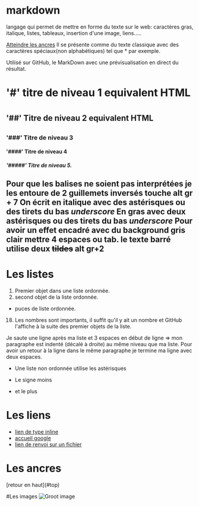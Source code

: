 # markdown
 langage qui permet de mettre en forme du texte sur le web: caractères gras, italique, listes, tableaux,
 insertion d'une image, liens.....

 [Atteindre les ancres](#ancres)
 Il se présente comme du texte classique avec des caractères spéciaux(non alphabétiques) tel que * par exemple.

 Utilisé sur GitHub, le MarkDown avec une prévisualisation en direct du résultat.
 # '#' titre de niveau 1 equivalent HTML <h1></h1>
 ## '##' Titre de niveau 2 equivalent HTML <h2></h2>
 ### '###' Titre de niveau 3
 #### '####' Titre de niveau 4
 ##### '#####' Titre de niveau 5.

 Pour que les balises ne soient pas interprétées je les entoure de 2 guillemets inversés touche alt gr + 7
 On écrit en italique avec des astérisques ou des tirets du bas _underscore_
 En gras avec deux **astérisques** ou des tirets du bas _underscore_
 Pour avoir un effet encadré avec du background gris clair mettre 4 espaces ou tab.
 le texte barré utilise deux ~~tildes~~ alt gr+2
 -----------------------------------------------------------

 # Les listes
 1. Premier objet dans une liste ordonnée.
 2. second objet de la liste ordonnée.
  * puces de liste ordonnée.
18. Les nombres sont importants, il suffit qu'il y ait un nombre et GitHub l'affiche à la suite des premier objets de
la liste.

Je saute une ligne après ma liste et 3 espaces en début de ligne => mon paragraphe est indenté (décalé à droite)
au même niveau que ma liste.
Pour avoir un retour à la ligne dans le même paragraphe je termine ma ligne avec deux espaces.

* Une liste non ordonnée utilise les astérisques
- Le signe moins
+ et le plus

# Les liens
* [lien de type inline](https://www.google.com)
* [accueil google](https://www.google.com)
* [lien de renvoi sur un fichier](https://github.com/alphaMarDiallo/premierRepo/README.md)

# Les ancres
<a name="ancres">
[retour en haut](#top)

#Les images
![Groot image](https://media.giphy.com/media/R97jJCEGEmh0I/giphy.gif)
